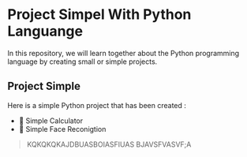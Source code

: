 # Project Simpel With Python Languange
In this repository, we will learn together about the Python programming language by creating small or simple projects.

## Project Simple
Here is a simple Python project that has been created :
- 🎯 Simple Calculator
- 🎯 Simple Face Reconigtion

> KQKQKQKAJDBUASBOIASFIUAS
> BJAVSFVASVF;A
